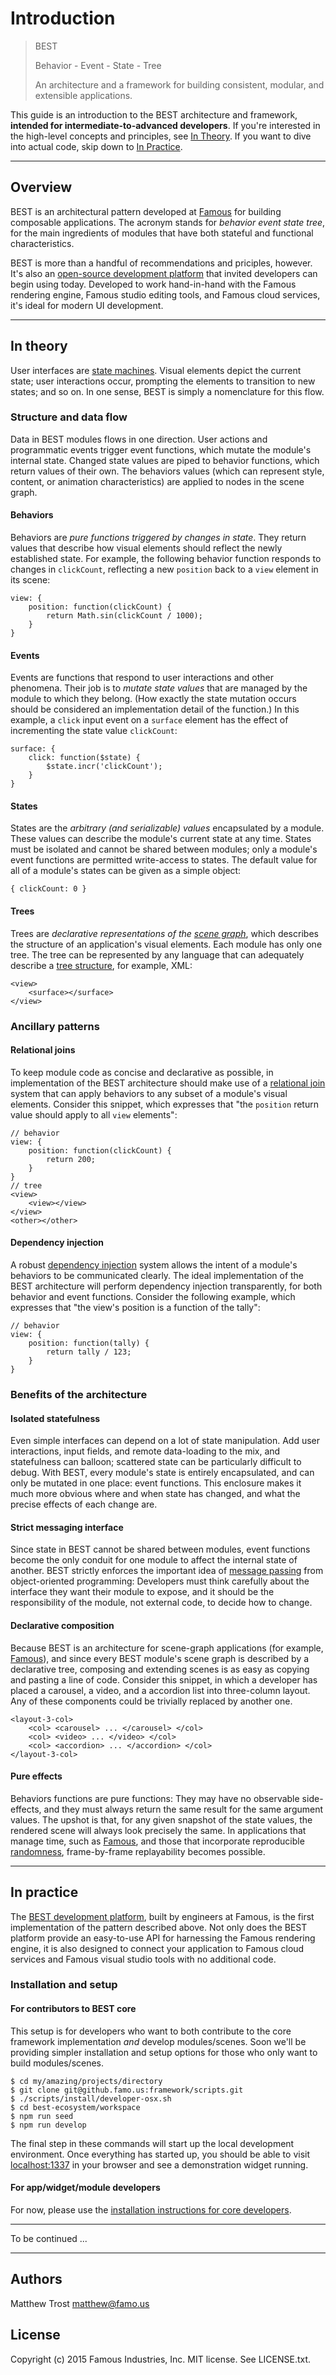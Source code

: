 # Introduction

> BEST
>
> Behavior - Event - State - Tree
>
> An architecture and a framework
> for building consistent, modular,
> and extensible applications.

This guide is an introduction to the BEST architecture and framework, **intended for intermediate-to-advanced developers**. If you're interested in the high-level concepts and principles, see [In Theory](#in-theory). If you want to dive into actual code, skip down to [In Practice](#in-practice).

- - - -

## Overview

BEST is an architectural pattern developed at [Famous](http://famous.org) for building composable applications. The acronym stands for _behavior_ _event_ _state_ _tree_, for the main ingredients of modules that have both stateful and functional characteristics.

BEST is more than a handful of recommendations and priciples, however. It's also an [open-source development platform](https://github.famo.us/framework) that invited developers can begin using today. Developed to work hand-in-hand with the Famous rendering engine, Famous studio editing tools, and Famous cloud services, it's ideal for modern UI development.

- - - -

## In theory

User interfaces are [state machines](http://en.wikipedia.org/wiki/Finite-state_machine#Example:_a_turnstile). Visual elements depict the current state; user interactions occur, prompting the elements to transition to new states; and so on. In one sense, BEST is simply a nomenclature for this flow.

### Structure and data flow

Data in BEST modules flows in one direction. User actions and programmatic events trigger event functions, which mutate the module's internal state. Changed state values are piped to behavior functions, which return values of their own. The behaviors values (which can represent style, content, or animation characteristics) are applied to nodes in the scene graph.

#### Behaviors

Behaviors are _pure functions triggered by changes in state_. They return values that describe how visual elements should reflect the newly established state. For example, the following behavior function responds to changes in `clickCount`, reflecting a new `position` back to a `view` element in its scene:

    view: {
        position: function(clickCount) {
            return Math.sin(clickCount / 1000);
        }
    }

#### Events

Events are functions that respond to user interactions and other phenomena. Their job is to _mutate state values_ that are managed by the module to which they belong. (How exactly the state mutation occurs should be considered an implementation detail of the function.) In this example, a `click` input event on a `surface` element has the effect of incrementing the state value `clickCount`:

    surface: {
        click: function($state) {
            $state.incr('clickCount');
        }
    }

#### States

States are the _arbitrary (and serializable) values_ encapsulated by a module. These values can describe the module's current state at any time. States must be isolated and cannot be shared between modules; only a module's event functions are permitted write-access to states. The default value for all of a module's states can be given as a simple object:

    { clickCount: 0 }

#### Trees

Trees are _declarative representations of the [scene graph](http://en.wikipedia.org/wiki/Scene_graph)_, which describes the structure of an application's visual elements. Each module has only one tree. The tree can be represented by any language that can adequately describe a [tree structure](http://en.wikipedia.org/wiki/Tree_%28graph_theory%29), for example, XML:

    <view>
        <surface></surface>
    </view>

### Ancillary patterns

#### Relational joins

To keep module code as concise and declarative as possible, in implementation of the BEST architecture should make use of a [relational join](http://en.wikipedia.org/wiki/Relational_algebra#Joins_and_join-like_operators) system that can apply behaviors to any subset of a module's visual elements. Consider this snippet, which expresses that "the `position` return value should apply to all `view` elements":

    // behavior
    view: {
        position: function(clickCount) {
            return 200;
        }
    }
    // tree
    <view>
        <view></view>
    </view>
    <other></other>

#### Dependency injection

A robust [dependency injection](http://en.wikipedia.org/wiki/Dependency_injection) system allows the intent of a module's behaviors to be communicated clearly. The ideal implementation of the BEST architecture will perform dependency injection transparently, for both behavior and event functions. Consider the following example, which expresses that "the view's position is a function of the tally":

    // behavior
    view: {
        position: function(tally) {
            return tally / 123;
        }
    }

### Benefits of the architecture

#### Isolated statefulness

Even simple interfaces can depend on a lot of state manipulation. Add user interactions, input fields, and remote data-loading to the mix, and statefulness can balloon; scattered state can be particularly difficult to debug. With BEST, every module's state is entirely encapsulated, and can only be mutated in one place: event functions. This enclosure makes it much more obvious where and when state has changed, and what the precise effects of each change are.

#### Strict messaging interface

Since state in BEST cannot be shared between modules, event functions become the only conduit for one module to affect the internal state of another. BEST strictly enforces the important idea of [message passing](http://en.wikipedia.org/wiki/Object-oriented_programming#Dynamic_dispatch.2Fmessage_passing) from object-oriented programming: Developers must think carefully about the interface they want their module to expose, and it should be the responsibility of the module, not external code, to decide how to change.

#### Declarative composition

Because BEST is an architecture for scene-graph applications (for example, [Famous](http://famous.org)), and since every BEST module's scene graph is described by a declarative tree, composing and extending scenes is as easy as copying and pasting a line of code. Consider this snippet, in which a developer has placed a carousel, a video, and a accordion list into three-column layout. Any of these components could be trivially replaced by another one.

    <layout-3-col>
        <col> <carousel> ... </carousel> </col>
        <col> <video> ... </video> </col>
        <col> <accordion> ... </accordion> </col>
    </layout-3-col>

#### Pure effects

Behaviors functions are pure functions: They may have no observable side-effects, and they must always return the same result for the same argument values. The upshot is that, for any given snapshot of the state values, the rendered scene will always look precisely the same. In applications that manage time, such as [Famous](http://famous.org), and those that incorporate reproducible [randomness](http://en.wikipedia.org/wiki/Pseudorandom_number_generator), frame-by-frame replayability becomes possible.

- - - -

## In practice

The [BEST development platform](https://github.famo.us/framework), built by engineers at Famous, is the first implementation of the pattern described above. Not only does the BEST platform provide an easy-to-use API for harnessing the Famous rendering engine, it is also designed to connect your application to Famous cloud services and Famous visual studio tools with no additional code.

### Installation and setup

#### For contributors to BEST core

This setup is for developers who want to both contribute to the core framework implementation _and_ develop modules/scenes. Soon we'll be providing simpler installation and setup options for those who only want to build modules/scenes.

    $ cd my/amazing/projects/directory
    $ git clone git@github.famo.us:framework/scripts.git
    $ ./scripts/install/developer-osx.sh
    $ cd best-ecosystem/workspace
    $ npm run seed
    $ npm run develop

The final step in these commands will start up the local development environment. Once everything has started up, you should be able to visit [localhost:1337](http://localhost:1337) in your browser and see a demonstration widget running.

#### For app/widget/module developers

For now, please use the [installation instructions for core developers](#for-contributors-to-best-core).

- - - -

To be continued ...

- - - -

## Authors

Matthew Trost <matthew@famo.us>

## License

Copyright (c) 2015 Famous Industries, Inc. MIT license. See LICENSE.txt.
